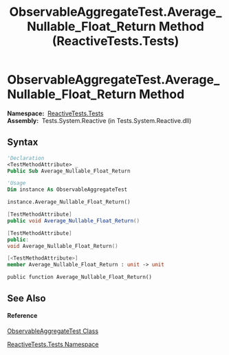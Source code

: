 ﻿---
title: ObservableAggregateTest.Average_Nullable_Float_Return Method  (ReactiveTests.Tests)
TOCTitle: Average_Nullable_Float_Return Method
ms:assetid: M:ReactiveTests.Tests.ObservableAggregateTest.Average_Nullable_Float_Return
ms:mtpsurl: https://msdn.microsoft.com/en-us/library/reactivetests.tests.observableaggregatetest.average_nullable_float_return(v=VS.103)
ms:contentKeyID: 36618965
ms.date: 06/28/2011
mtps_version: v=VS.103
f1_keywords:
- ReactiveTests.Tests.ObservableAggregateTest.Average_Nullable_Float_Return
dev_langs:
- CSharp
- JScript
- VB
- FSharp
- c++
---

# ObservableAggregateTest.Average\_Nullable\_Float\_Return Method

**Namespace:**  [ReactiveTests.Tests](hh289046\(v=vs.103\).md)  
**Assembly:**  Tests.System.Reactive (in Tests.System.Reactive.dll)

## Syntax

``` vb
'Declaration
<TestMethodAttribute> _
Public Sub Average_Nullable_Float_Return
```

``` vb
'Usage
Dim instance As ObservableAggregateTest

instance.Average_Nullable_Float_Return()
```

``` csharp
[TestMethodAttribute]
public void Average_Nullable_Float_Return()
```

``` c++
[TestMethodAttribute]
public:
void Average_Nullable_Float_Return()
```

``` fsharp
[<TestMethodAttribute>]
member Average_Nullable_Float_Return : unit -> unit 
```

``` jscript
public function Average_Nullable_Float_Return()
```

## See Also

#### Reference

[ObservableAggregateTest Class](hh314823\(v=vs.103\).md)

[ReactiveTests.Tests Namespace](hh289046\(v=vs.103\).md)

